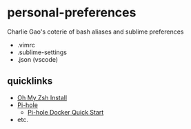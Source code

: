 # personal-preferences

Charlie Gao's coterie of bash aliases and sublime preferences

* .vimrc
* .sublime-settings
* .json (vscode)

## quicklinks

* [Oh My Zsh Install](https://ohmyz.sh/#install)
* [Pi-hole](https://pi-hole.net/)
  * [Pi-hole Docker Quick Start](https://github.com/pi-hole/docker-pi-hole/#quick-start)
* etc.
